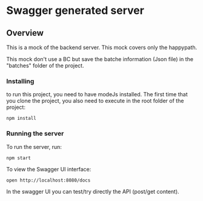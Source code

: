 # Swagger generated server

## Overview
This is a mock of the backend server.
This mock covers only the happypath.

This mock don't use a BC but save the batche information (Json file) in the "batches" folder of the project.

### Installing
to run this project, you need to have modeJs installed.
The first time that you clone the project, you also need to execute in the root folder of the project: 

```
npm install
```

### Running the server
To run the server, run:

```
npm start
```

To view the Swagger UI interface:

```
open http://localhost:8080/docs
```

In the swagger UI you can test/try directly the API (post/get content).
